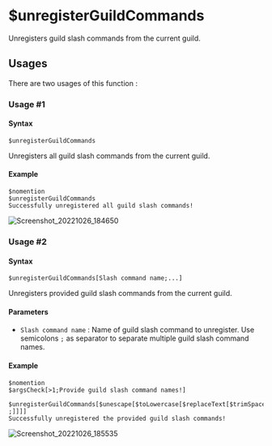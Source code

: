 # $unregisterGuildCommands
Unregisters guild slash commands from the current guild.

## Usages
There are two usages of this function :

### Usage #1
#### Syntax
```
$unregisterGuildCommands
```
Unregisters all guild slash commands from the current guild.

#### Example
```
$nomention
$unregisterGuildCommands
Successfully unregistered all guild slash commands!
```
![Screenshot_20221026_184650](https://user-images.githubusercontent.com/95774950/198040434-101a9391-7f93-457a-b59e-adb8a7eda6b3.png)

### Usage #2
#### Syntax
```
$unregisterGuildCommands[Slash command name;...]
```
Unregisters provided guild slash commands from the current guild.

#### Parameters
- `Slash command name` : Name of guild slash command to unregister. Use semicolons `;` as separator to separate multiple guild slash command names.

#### Example
```
$nomention
$argsCheck[>1;Provide guild slash command names!]

$unregisterGuildCommands[$unescape[$toLowercase[$replaceText[$trimSpace[$message]; ;]]]]
Successfully unregistered the provided guild slash commands!
```
![Screenshot_20221026_185535](https://user-images.githubusercontent.com/95774950/198040479-f19497a7-e93b-4695-95fb-d8b629be5a1d.png)
